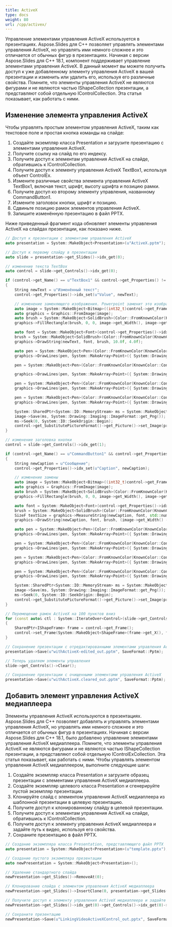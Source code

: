 ```yaml
---
title: ActiveX
type: docs
weight: 80
url: /cpp/activex/
---
```



Управление элементами управления ActiveX используется в презентациях. Aspose.Slides для C++ позволяет управлять элементами управления ActiveX, но управлять ими немного сложнее и это отличается от обычных фигур в презентациях. Начиная с версии Aspose.Slides для C++ 18.1, компонент поддерживает управление элементами управления ActiveX. В данный момент вы можете получить доступ к уже добавленному элементу управления ActiveX в вашей презентации и изменить или удалить его, используя его различные свойства. Помните, что элементы управления ActiveX не являются фигурами и не являются частью IShapeCollection презентации, а представляют собой отдельную IControlCollection. Эта статья показывает, как работать с ними.

## **Изменение элемента управления ActiveX**
Чтобы управлять простым элементом управления ActiveX, таким как текстовое поле и простая кнопка команды на слайде:

1. Создайте экземпляр класса Presentation и загрузите презентацию с элементами управления ActiveX.
1. Получите ссылку на слайд по его индексу.
1. Получите доступ к элементам управления ActiveX на слайде, обратившись к IControlCollection.
1. Получите доступ к элементу управления ActiveX TextBox1, используя объект ControlEx.
1. Измените различные свойства элемента управления ActiveX TextBox1, включая текст, шрифт, высоту шрифта и позицию рамки.
1. Получите доступ ко второму элементу управления, названному CommandButton1.
1. Измените заголовок кнопки, шрифт и позицию.
1. Сдвиньте позицию рамок элементов управления ActiveX.
1. Запишите изменённую презентацию в файл PPTX.

Ниже приведенный фрагмент кода обновляет элементы управления ActiveX на слайдах презентации, как показано ниже.

``` cpp
// Доступ к презентации с элементами управления ActiveX
auto presentation = System::MakeObject<Presentation>(u"ActiveX.pptm");

// Доступ к первому слайду в презентации
auto slide = presentation->get_Slides()->idx_get(0);

// изменение текста TextBox
auto control = slide->get_Controls()->idx_get(0);

if (control->get_Name() == u"TextBox1" && control->get_Properties() != nullptr)
{
    String newText = u"Изменённый текст";
    control->get_Properties()->idx_set(u"Value", newText);

    // изменение заменяющего изображения. Powerpoint заменит это изображение во время активации activeX, поэтому иногда нормально оставлять изображение без изменений.
    auto image = System::MakeObject<Bitmap>((int32_t)control->get_Frame()->get_Width(), (int32_t)control->get_Frame()->get_Height());
    auto graphics = Graphics::FromImage(image);
    auto brush = System::MakeObject<SolidBrush>(Color::FromKnownColor(KnownColor::Window));
    graphics->FillRectangle(brush, 0, 0, image->get_Width(), image->get_Height());

    auto font = System::MakeObject<Font>(control->get_Properties()->idx_get(u"FontName"), 14.0f);
    brush = System::MakeObject<SolidBrush>(Color::FromKnownColor(KnownColor::WindowText));
    graphics->DrawString(newText, font, brush, 10.0f, 4.0f);

    auto pen = System::MakeObject<Pen>(Color::FromKnownColor(KnownColor::ControlDark), 1.0f);
    graphics->DrawLines(pen, System::MakeArray<Point>({ System::Drawing::Point(0, image->get_Height() - 1), Point(0, 0), System::Drawing::Point(image->get_Width() - 1, 0) }));

    pen = System::MakeObject<Pen>(Color::FromKnownColor(KnownColor::ControlDarkDark), 1.0f);

    graphics->DrawLines(pen, System::MakeArray<Point>({ System::Drawing::Point(1, image->get_Height() - 2), Point(1, 1), System::Drawing::Point(image->get_Width() - 2, 1) }));

    pen = System::MakeObject<Pen>(Color::FromKnownColor(KnownColor::ControlLight), 1.0f);
    graphics->DrawLines(pen, System::MakeArray<Point>({ System::Drawing::Point(1, image->get_Height() - 1), System::Drawing::Point(image->get_Width() - 1, image->get_Height() - 1), System::Drawing::Point(image->get_Width() - 1, 1) }));

    pen = System::MakeObject<Pen>(Color::FromKnownColor(KnownColor::ControlLightLight), 1.0f);
    graphics->DrawLines(pen, System::MakeArray<Point>({ System::Drawing::Point(0, image->get_Height()), System::Drawing::Point(image->get_Width(), image->get_Height()), System::Drawing::Point(image->get_Width(), 0) }));

    System::SharedPtr<System::IO::MemoryStream> ms = System::MakeObject<System::IO::MemoryStream>();
    image->Save(ms, System::Drawing::Imaging::ImageFormat::get_Png());
    ms->Seek(0, System::IO::SeekOrigin::Begin);
    control->get_SubstitutePictureFormat()->get_Picture()->set_Image(presentation->get_Images()->AddImage(ms));
}

// изменение заголовка кнопки
control = slide->get_Controls()->idx_get(1);

if (control->get_Name() == u"CommandButton1" && control->get_Properties() != nullptr)
{
    String newCaption = u"Сообщение";
    control->get_Properties()->idx_set(u"Caption", newCaption);

    // изменение замены
    auto image = System::MakeObject<Bitmap>((int32_t)control->get_Frame()->get_Width(), (int32_t)control->get_Frame()->get_Height());
    auto graphics = Graphics::FromImage(image);
    auto brush = System::MakeObject<SolidBrush>(Color::FromKnownColor(KnownColor::Control));
    graphics->FillRectangle(brush, 0, 0, image->get_Width(), image->get_Height());

    auto font = System::MakeObject<Font>(control->get_Properties()->idx_get(u"FontName"), 14.0f);
    brush = System::MakeObject<SolidBrush>(Color::FromKnownColor(KnownColor::WindowText));
    SizeF textSize = graphics->MeasureString(newCaption, font, std::numeric_limits<int32_t>::max());
    graphics->DrawString(newCaption, font, brush, (image->get_Width() - textSize.get_Width()) / 2, (image->get_Height() - textSize.get_Height()) / 2);

    auto pen = System::MakeObject<Pen>(Color::FromKnownColor(KnownColor::ControlLightLight), 1.0f);
    graphics->DrawLines(pen, System::MakeArray<Point>({ System::Drawing::Point(0, image->get_Height() - 1), Point(0, 0), System::Drawing::Point(image->get_Width() - 1, 0) }));

    pen = System::MakeObject<Pen>(Color::FromKnownColor(KnownColor::ControlLight), 1.0f);
    graphics->DrawLines(pen, System::MakeArray<Point>({ System::Drawing::Point(1, image->get_Height() - 2), Point(1, 1), System::Drawing::Point(image->get_Width() - 2, 1) }));

    pen = System::MakeObject<Pen>(Color::FromKnownColor(KnownColor::ControlDark), 1.0f);
    graphics->DrawLines(pen, System::MakeArray<Point>({ System::Drawing::Point(1, image->get_Height() - 1), System::Drawing::Point(image->get_Width() - 1, image->get_Height() - 1), System::Drawing::Point(image->get_Width() - 1, 1) }));

    pen = System::MakeObject<Pen>(Color::FromKnownColor(KnownColor::ControlDarkDark), 1.0f);
    graphics->DrawLines(pen, System::MakeArray<Point>({ System::Drawing::Point(0, image->get_Height()), System::Drawing::Point(image->get_Width(), image->get_Height()), System::Drawing::Point(image->get_Width(), 0) }));

    System::SharedPtr<System::IO::MemoryStream> ms = System::MakeObject<System::IO::MemoryStream>();
    image->Save(ms, System::Drawing::Imaging::ImageFormat::get_Png());
    ms->Seek(0, System::IO::SeekOrigin::Begin);
    control->get_SubstitutePictureFormat()->get_Picture()->set_Image(presentation->get_Images()->AddImage(ms));
}

// Перемещение рамок ActiveX на 100 пунктов вниз
for (const auto& ctl : System::IterateOver<Control>(slide->get_Controls()))
{
    SharedPtr<IShapeFrame> frame = control->get_Frame();
    control->set_Frame(System::MakeObject<ShapeFrame>(frame->get_X(), frame->get_Y() + 100, frame->get_Width(), frame->get_Height(), frame->get_FlipH(), frame->get_FlipV(), frame->get_Rotation()));
}

// Сохранение презентации с отредактированными элементами управления ActiveX
presentation->Save(u"withActiveX-edited_out.pptm", SaveFormat::Pptm);

// Теперь удаляем элементы управления
slide->get_Controls()->Clear();

// Сохранение презентации с очищенными элементами управления ActiveX
presentation->Save(u"withActiveX.cleared_out.pptm", SaveFormat::Pptm);
```

## **Добавить элемент управления ActiveX медиаплеера**
Элементы управления ActiveX используются в презентациях. Aspose.Slides для C++ позволяет добавлять и управлять элементами управления ActiveX, но управлять ими немного сложнее и это отличается от обычных фигур в презентациях. Начиная с версии Aspose.Slides для C++ 18.1, было добавлено управление элементами управления ActiveX медиаплеера. Помните, что элементы управления ActiveX не являются фигурами и не являются частью IShapeCollection презентации, а представляют собой отдельную IControlExCollection. Эта статья показывает, как работать с ними. Чтобы управлять элементом управления ActiveX медиаплеером, выполните следующие шаги:

1. Создайте экземпляр класса Presentation и загрузите образец презентации с элементами управления ActiveX медиаплеера.
1. Создайте экземпляр целевого класса Presentation и сгенерируйте пустой экземпляр презентации.
1. Клонируйте слайд с элементом управления ActiveX медиаплеера из шаблонной презентации в целевую презентацию.
1. Получите доступ к клонированному слайду в целевой презентации.
1. Получите доступ к элементам управления ActiveX на слайде, обратившись к IControlCollection.
1. Получите доступ к элементу управления ActiveX медиаплеера и задайте путь к видео, используя его свойства.
1. Сохраните презентацию в файл PPTX.

``` cpp
// Создание экземпляра класса Presentation, представляющего файл PPTX
auto presentation = System::MakeObject<Presentation>(u"template.pptx");

// Создание пустого экземпляра презентации
auto newPresentation = System::MakeObject<Presentation>();

// Удаление стандартного слайда
newPresentation->get_Slides()->RemoveAt(0);

// Клонирование слайда с элементом управления ActiveX медиаплеера
newPresentation->get_Slides()->InsertClone(0, presentation->get_Slides()->idx_get(0));

// Получите доступ к элементу управления ActiveX медиаплеера и задайте путь к видео
newPresentation->get_Slides()->idx_get(0)->get_Controls()->idx_get(0)->get_Properties()->idx_set(u"URL", u"Wildlife.mp4");

// Сохраните презентацию
newPresentation->Save(u"LinkingVideoActiveXControl_out.pptx", SaveFormat::Pptx);
```